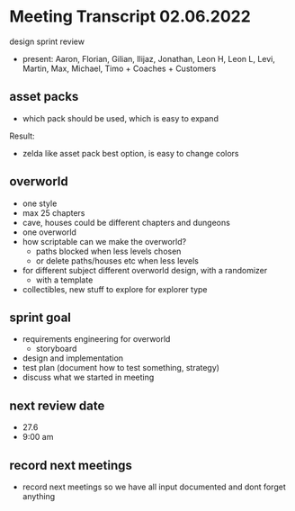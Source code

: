 # Meeting Transcript 02.06.2022

design sprint review

- present: Aaron, Florian, Gilian, Ilijaz, Jonathan, Leon H, Leon L, Levi, Martin, Max, Michael, Timo + Coaches + Customers

## asset packs

- which pack should be used, which is easy to expand

Result:

- zelda like asset pack best option, is easy to change colors

## overworld

- one style
- max 25 chapters
- cave, houses could be different chapters and dungeons
- one overworld
- how scriptable can we make the overworld?
  - paths blocked when less levels chosen
  - or delete paths/houses etc when less levels
- for different subject different overworld design, with a randomizer
  - with a template
- collectibles, new stuff to explore for explorer type

## sprint goal

- requirements engineering for overworld
  - storyboard
- design and implementation
- test plan (document how to test something, strategy)
- discuss what we started in meeting

## next review date

- 27.6
- 9:00 am

## record next meetings

- record next meetings so we have all input documented and dont forget anything
